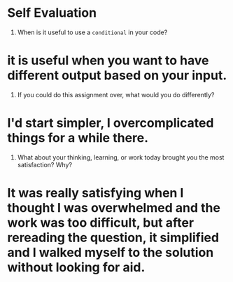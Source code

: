 # Self Evaluation

1. When is it useful to use a `conditional` in your code?
# it is useful when you want to have different output based on your input.
1. If you could do this assignment over, what would you do differently?
# I'd start simpler, I overcomplicated things for a while there.
1. What about your thinking, learning, or work today brought you the most satisfaction? Why?
# It was really satisfying when I thought I was overwhelmed and the work was too difficult, but after rereading the question, it simplified and I walked myself to the solution without looking for aid.
